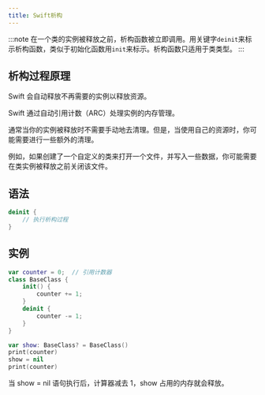```yaml
---
title: Swift析构
---
```


:::note
在一个类的实例被释放之前，析构函数被立即调用。用关键字`deinit`来标示析构函数，类似于初始化函数用`init`来标示。析构函数只适用于类类型。
:::

## 析构过程原理

Swift 会自动释放不再需要的实例以释放资源。

Swift 通过自动引用计数（ARC）处理实例的内存管理。

通常当你的实例被释放时不需要手动地去清理。但是，当使用自己的资源时，你可能需要进行一些额外的清理。

例如，如果创建了一个自定义的类来打开一个文件，并写入一些数据，你可能需要在类实例被释放之前关闭该文件。

## 语法

```swift
deinit {
    // 执行析构过程
}
```

## 实例

```swift
var counter = 0;  // 引用计数器
class BaseClass {
    init() {
        counter += 1;
    }
    deinit {
        counter -= 1;
    }
}

var show: BaseClass? = BaseClass()
print(counter)
show = nil
print(counter)
```

当 show = nil 语句执行后，计算器减去 1，show 占用的内存就会释放。
